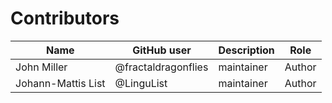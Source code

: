 # Contributors

Name               | GitHub user | Description | Role
---                | ---         | --- | --- 
John Miller | @fractaldragonflies | maintainer | Author
Johann-Mattis List | @LinguList  | maintainer | Author 

